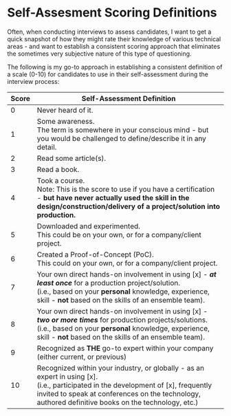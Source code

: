 
# Self-Assesment Scoring Definitions

Often, when conducting interviews to assess candidates, I want to get a quick snapshot of how they might rate their knowledge of various technical areas - and want to establish a consistent scoring approach that eliminates the sometimes very subjective nature of this type of questioning.   

The following is my go-to approach in establishing a consistent definition of a scale (0-10) for candidates to use in their self-assessment during the interview process:


|Score | Self-Assessment Definition|
|------|-----------|
0 | Never heard of it. 
1 | Some awareness. <br>The term is somewhere in your conscious mind - but you would be challenged to define/describe it in any detail. 
2 | Read some article(s). 
3 | Read a book.
4 | Took a course. <br>Note: This is the score to use if you have a certification - __but have never actually used the skill in the design/construction/delivery of a project/solution into production.__
5 | Downloaded and experimented. <br>This could be on your own, or for a company/client project. 
6 | Created a Proof-of-Concept (PoC). <br>This could on your own, or for a company/client project.
7 | Your own direct hands-on involvement in using [x] - ___at least once___ for a production project/solution.<br>(i.e., based on your __personal__ knowledge, experience, skill - __not__ based on the skills of an ensemble team).
8 | Your own direct hands-on involvement in using [x] - ___two or more times___ for production projects/solutions.<br>(i.e., based on your __personal__ knowledge, experience, skill - __not__ based on the skills of an ensemble team).
9 | Recognized as __THE__ go-to expert within your company (either current, or previous)
10 | Recognized within your industry, or globally - as an expert in using [x]. <br>(i.e., participated in the development of [x], frequently invited to speak at conferences on the technology, authored definitive books on the technology, etc.)
